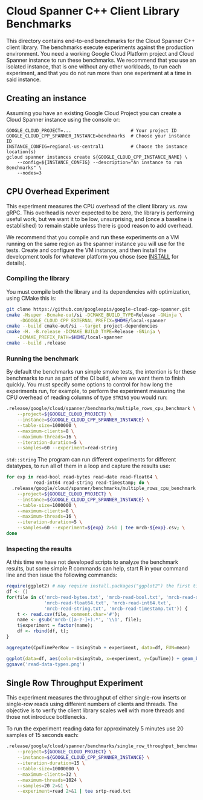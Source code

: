 # Cloud Spanner C++ Client Library Benchmarks

This directory contains end-to-end benchmarks for the Cloud Spanner C++ client
library. The benchmarks execute experiments against the production environment.
You need a working Google Cloud Platform project and Cloud Spanner instance
to run these benchmarks. We recommend that you use an isolated instance, that is
one without any other workloads, to run each experiment, and that you do not run
more than one experiment at a time in said instance.

## Creating an instance

Assuming you have an existing Google Cloud Project you can create a Cloud
Spanner instance using the console or:

```console
GOOGLE_CLOUD_PROJECT=...                      # Your project ID
GOOGLE_CLOUD_CPP_SPANNER_INSTANCE=benchmarks  # Choose your instance ID
INSTANCE_CONFIG=regional-us-central1          # Choose the instance location(s)
gcloud spanner instances create ${GOOGLE_CLOUD_CPP_INSTANCE_NAME} \
    --config=${INSTANCE_CONFIG} --description="An instance to run Benchmarks" \
    --nodes=3
```

## CPU Overhead Experiment

This experiment measures the CPU overhead of the client library vs. raw gRPC.
This overhead is never expected to be zero, the library is performing useful
work, but we want it to be low, unsurprising, and (once a baseline is
established) to remain stable unless there is good reason to add overhead.

We recommend that you compile and run these experiments on a VM running on the
same region as the spanner instance you will use for the tests. Create and
configure the VM instance, and then install the development tools for whatever
platform you chose (see [INSTALL](../../../INSTALL.md) for details).

### Compiling the library

You must compile both the library and its dependencies with optimization, using
CMake this is:

```bash
git clone https://github.com/googleapis/google-cloud-cpp-spanner.git
cmake -Hsuper -Bcmake-out/si -DCMAKE_BUILD_TYPE=Release -GNinja \
     -DGOOGLE_CLOUD_CPP_EXTERNAL_PREFIX=$HOME/local-spanner
cmake --build cmake-out/si --target project-dependencies
cmake -H. -B.release -DCMAKE_BUILD_TYPE=Release -GNinja \
    -DCMAKE_PREFIX_PATH=$HOME/local-spanner
cmake --build .release
```

### Running the benchmark

By default the benchmarks run simple smoke tests, the intention is for these
benchmarks to run as part of the CI build, where we want them to finish quickly.
You must specify some options to control for how long the experiments run, for
example, to perform the experiment measuring the CPU overhead of reading columns
of type `STRING` you would run:

```bash
.release/google/cloud/spanner/benchmarks/multiple_rows_cpu_benchmark \
    --project=${GOOGLE_CLOUD_PROJECT} \
    --instance=${GOOGLE_CLOUD_CPP_SPANNER_INSTANCE} \
    --table-size=1000000 \
    --maximum-clients=8 \
    --maximum-threads=16 \
    --iteration-duration=5 \
    --samples=60 --experiment=read-string
```
 `std::string` The program can run different experiments for different datatypes, to run all
of them in a loop and capture the results use:

```bash
for exp in read-bool read-bytes read-date read-float64 \
          read-int64 read-string read-timestamp; do \
  .release/google/cloud/spanner/benchmarks/multiple_rows_cpu_benchmark \
    --project=${GOOGLE_CLOUD_PROJECT} \
    --instance=${GOOGLE_CLOUD_CPP_SPANNER_INSTANCE} \
    --table-size=1000000 \
    --maximum-clients=8 \
    --maximum-threads=16 \
    --iteration-duration=5 \
    --samples=60 --experiment=${exp} 2>&1 | tee mrcb-${exp}.csv; \
done
```

### Inspecting the results

At this time we have not developed scripts to analyze the benchmark results,
but some simple R commands can help, start R in your command line and then
issue the following commands:

```R
require(ggplot2) # may require install.packages("ggplot2") the first time
df <- ()
for(file in c('mrcb-read-bytes.txt', 'mrcb-read-bool.txt', 'mrcb-read-date.txt',
              'mrcb-read-float64.txt', 'mrcb-read-int64.txt',
              'mrcb-read-string.txt', 'mrcb-read-timestamp.txt')) {
    t <- read.csv(file, comment.char='#');
    name <- gsub('mrcb-([a-z-]+).*', '\\1', file);
    t$experiment = factor(name);
    df <- rbind(df, t);
}

aggregate(CpuTimePerRow ~ UsingStub + experiment, data=df, FUN=mean)

ggplot(data=df, aes(color=UsingStub, x=experiment, y=CpuTime)) + geom_boxplot()
ggsave('read-data-types.png')
```

## Single Row Throughput Experiment

This experiment measures the throughput of either single-row inserts or
single-row reads using different numbers of clients and threads. The objective
is to verify the client library scales well with more threads and those not
introduce bottlenecks.

To run the experiment reading data for approximately 5 minutes use 20 samples
of 15 seconds each:

```bash
.release/google/cloud/spanner/benchmarks/single_row_throughput_benchmark \
    --project=${GOOGLE_CLOUD_PROJECT} \
    --instance=${GOOGLE_CLOUD_CPP_SPANNER_INSTANCE} \
    --iteration-duration=15 \
    --table-size=10000000 \
    --maximum-clients=32 \
    --maximum-threads=1024 \
    --samples=20 2>&1 \
    --experiment=read 2>&1 | tee srtp-read.txt
```
